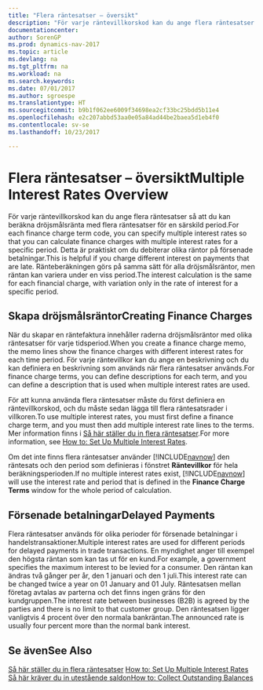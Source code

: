 ```yaml
---
title: "Flera räntesatser – översikt"
description: "För varje räntevillkorskod kan du ange flera räntesatser så att du kan beräkna dröjsmålsränta med flera räntesatser för en särskild period."
documentationcenter: 
author: SorenGP
ms.prod: dynamics-nav-2017
ms.topic: article
ms.devlang: na
ms.tgt_pltfrm: na
ms.workload: na
ms.search.keywords: 
ms.date: 07/01/2017
ms.author: sgroespe
ms.translationtype: HT
ms.sourcegitcommit: b9b1f062ee6009f34698ea2cf33bc25bdd5b11e4
ms.openlocfilehash: e2c207abbd53aa0e05a84ad44be2baea5d1eb4f0
ms.contentlocale: sv-se
ms.lasthandoff: 10/23/2017

---
```

# <a name="multiple-interest-rates-overview"></a><span data-ttu-id="e3995-103">Flera räntesatser – översikt</span><span class="sxs-lookup"><span data-stu-id="e3995-103">Multiple Interest Rates Overview</span></span>
<span data-ttu-id="e3995-104">För varje räntevillkorskod kan du ange flera räntesatser så att du kan beräkna dröjsmålsränta med flera räntesatser för en särskild period.</span><span class="sxs-lookup"><span data-stu-id="e3995-104">For each finance charge term code, you can specify multiple interest rates so that you can calculate finance charges with multiple interest rates for a specific period.</span></span> <span data-ttu-id="e3995-105">Detta är praktiskt om du debiterar olika räntor på försenade betalningar.</span><span class="sxs-lookup"><span data-stu-id="e3995-105">This is helpful if you charge different interest on payments that are late.</span></span> <span data-ttu-id="e3995-106">Ränteberäkningen görs på samma sätt för alla dröjsmålsräntor, men räntan kan variera under en viss period.</span><span class="sxs-lookup"><span data-stu-id="e3995-106">The interest calculation is the same for each financial charge, with variation only in the rate of interest for a specific period.</span></span>  

## <a name="creating-finance-charges"></a><span data-ttu-id="e3995-107">Skapa dröjsmålsräntor</span><span class="sxs-lookup"><span data-stu-id="e3995-107">Creating Finance Charges</span></span>  
<span data-ttu-id="e3995-108">När du skapar en räntefaktura innehåller raderna dröjsmålsräntor med olika räntesatser för varje tidsperiod.</span><span class="sxs-lookup"><span data-stu-id="e3995-108">When you create a finance charge memo, the memo lines show the finance charges with different interest rates for each time period.</span></span> <span data-ttu-id="e3995-109">För varje räntevillkor kan du ange en beskrivning och du kan definiera en beskrivning som används när flera räntesatser används.</span><span class="sxs-lookup"><span data-stu-id="e3995-109">For finance charge terms, you can define descriptions for each term, and you can define a description that is used when multiple interest rates are used.</span></span>  

<span data-ttu-id="e3995-110">För att kunna använda flera räntesatser måste du först definiera en räntevillkorskod, och du måste sedan lägga till flera räntesatsrader i villkoren.</span><span class="sxs-lookup"><span data-stu-id="e3995-110">To use multiple interest rates, you must first define a finance charge term, and you must then add multiple interest rate lines to the terms.</span></span> <span data-ttu-id="e3995-111">Mer information finns i [Så här ställer du in flera räntesatser](how-to-set-up-multiple-interest-rates.md).</span><span class="sxs-lookup"><span data-stu-id="e3995-111">For more information, see [How to: Set Up Multiple Interest Rates](how-to-set-up-multiple-interest-rates.md).</span></span>  

<span data-ttu-id="e3995-112">Om det inte finns flera räntesatser använder [!INCLUDE[navnow](../../includes/navnow_md.md)] den räntesats och den period som definieras i fönstret **Räntevillkor** för hela beräkningsperioden.</span><span class="sxs-lookup"><span data-stu-id="e3995-112">If no multiple interest rates exist, [!INCLUDE[navnow](../../includes/navnow_md.md)] will use the interest rate and period that is defined in the **Finance Charge Terms** window for the whole period of calculation.</span></span>  

## <a name="delayed-payments"></a><span data-ttu-id="e3995-113">Försenade betalningar</span><span class="sxs-lookup"><span data-stu-id="e3995-113">Delayed Payments</span></span>  
<span data-ttu-id="e3995-114">Flera räntesatser används för olika perioder för försenade betalningar i handelstransaktioner.</span><span class="sxs-lookup"><span data-stu-id="e3995-114">Multiple interest rates are used for different periods for delayed payments in trade transactions.</span></span> <span data-ttu-id="e3995-115">En myndighet anger till exempel den högsta räntan som kan tas ut för en kund.</span><span class="sxs-lookup"><span data-stu-id="e3995-115">For example, a government specifies the maximum interest to be levied for a consumer.</span></span> <span data-ttu-id="e3995-116">Den räntan kan ändras två gånger per år, den 1 januari och den 1 juli.</span><span class="sxs-lookup"><span data-stu-id="e3995-116">This interest rate can be changed twice a year on 01 January and 01 July.</span></span> <span data-ttu-id="e3995-117">Räntesatsen mellan företag avtalas av parterna och det finns ingen gräns för den kundgruppen.</span><span class="sxs-lookup"><span data-stu-id="e3995-117">The interest rate between businesses (B2B) is agreed by the parties and there is no limit to that customer group.</span></span> <span data-ttu-id="e3995-118">Den räntesatsen ligger vanligtvis 4 procent över den normala bankräntan.</span><span class="sxs-lookup"><span data-stu-id="e3995-118">The announced rate is usually four percent more than the normal bank interest.</span></span>  

## <a name="see-also"></a><span data-ttu-id="e3995-119">Se även</span><span class="sxs-lookup"><span data-stu-id="e3995-119">See Also</span></span>  
 <span data-ttu-id="e3995-120">[Så här ställer du in flera räntesatser](how-to-set-up-multiple-interest-rates.md) </span><span class="sxs-lookup"><span data-stu-id="e3995-120">[How to: Set Up Multiple Interest Rates](how-to-set-up-multiple-interest-rates.md) </span></span>  
 [<span data-ttu-id="e3995-121">Så här kräver du in utestående saldon</span><span class="sxs-lookup"><span data-stu-id="e3995-121">How to: Collect Outstanding Balances</span></span>](../../receivables-collect-outstanding-balances.md)

